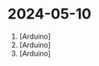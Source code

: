 # 2024-05-10

1. [](https://github.comundefined "Amo + Arduino = Arduimo") [Arduino]
2. [](https://github.comundefined "Extreme Electronics Learning Laboratory") [Arduino]
3. [](https://github.comundefined "An Arduino and C# Application To Make Dry Ice Ice Cream Using A Prototype Machine") [Arduino]
